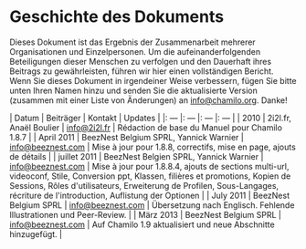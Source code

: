 # Geschichte des Dokuments

Dieses Dokument ist das Ergebnis der Zusammenarbeit mehrerer Organisationen und Einzelpersonen. Um die aufeinanderfolgenden Beteiligungen dieser Menschen zu verfolgen und den Dauerhaft ihres Beitrags zu gewährleisten, führen wir hier einen vollständigen Bericht. Wenn Sie dieses Dokument in irgendeiner Weise verbessern, fügen Sie bitte unten Ihren Namen hinzu und senden Sie die aktualisierte Version \(zusammen mit einer Liste von Änderungen\) an info@chamilo.org. Danke!

| Datum | Beiträger | Kontakt | Updates |
|: — |: — |: — |: — |
| 2010 | 2i2l.fr, Anaël Boulier | info@2i2l.fr | Rédaction de base du Manuel pour Chamilo 1.8.7 |
| April 2011 | BeezNest Belgium SPRL, Yannick Warnier | info@beeznest.com | Mise à jour pour 1.8.8, correctifs, mise en page, ajouts de détails |
| juillet 2011 | BeezNest Belgien SPRL, Yannick Warnier | info@beeznest.com | Mise à jour pour 1.8.8.4, ajouts de sections multi-url, videoconf, Stile, Conversion ppt, Klassen, filières et promotions, Kopien de Sessions, Rôles d'utilisateurs, Erweiterung de Profilen, Sous-Langages, récriture de l'introduction, Auflistung der Optionen |
| July 2011 | BeezNest Belgium SPRL | info@beeznest.com | Übersetzung nach Englisch. Fehlende Illustrationen und Peer-Review. |
| März 2013 | BeezNest Belgium SPRL | info@beeznest.com | Auf Chamilo 1.9 aktualisiert und neue Abschnitte hinzugefügt. |